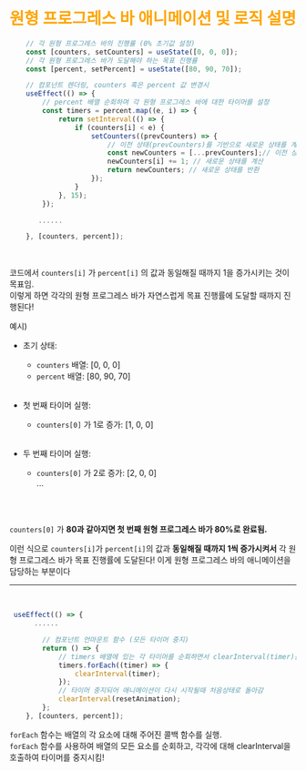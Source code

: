 # <span style="color:orange">원형 프로그레스 바 애니메이션 및 로직 설명</span> 

```javascript
    // 각 원형 프로그레스 바의 진행률 (0% 초기값 설정)
    const [counters, setCounters] = useState([0, 0, 0]);
    // 각 원형 프로그레스 바가 도달해야 하는 목표 진행률 
    const [percent, setPercent] = useState([80, 90, 70]);

    // 컴포넌트 렌더링, counters 혹은 percent 값 변경시 
    useEffect(() => {
        // percent 배열 순회하며 각 원형 프로그레스 바에 대한 타이머를 설정
        const timers = percent.map((e, i) => {
            return setInterval(() => {
                if (counters[i] < e) {
                    setCounters((prevCounters) => {
                        // 이전 상태(prevCounters)를 기반으로 새로운 상태를 계산
                        const newCounters = [...prevCounters];// 이전 상태를 복사
                        newCounters[i] += 1; // 새로운 상태를 계산
                        return newCounters; // 새로운 상태를 반환 
                    });
                }
            }, 15);
        });

       ......

    }, [counters, percent]);
```
<br>

코드에서 ``counters[i]`` 가 ``percent[i]`` 의 값과 동일해질 때까지 1을 증가시키는 것이 목표임.<br> 이렇게 하면 각각의 원형 프로그레스 바가 자연스럽게 목표 진행률에 도달할 때까지 진행된다! 

예시)

- 초기 상태:
  - ``counters`` 배열: [0, 0, 0] <br>
  - ``percent`` 배열: [80, 90, 70]<br><br>

- 첫 번째 타이머 실행:
  - ``counters[0]`` 가 1로 증가: [1, 0, 0]<br><br>

- 두 번째 타이머 실행:
  - ``counters[0]`` 가 2로 증가: [2, 0, 0]<br>
...
<br>
<br>

``counters[0]`` 가 __80과 같아지면 첫 번째 원형 프로그레스 바가 80%로 완료됨.__

이런 식으로 ``counters[i]``가 ``percent[i]``의 값과 __동일해질 때까지 1씩 증가시켜서__ 각 원형 프로그레스 바가 목표 진행률에 도달된다! 이게 원형 프로그레스 바의 애니메이션을 담당하는 부분이다 

---
<br>

```javascript
 useEffect(() => {
      ......

        // 컴포넌트 언마운트 함수 (모든 타이머 중지) 
        return () => {
            // timers 배열에 있는 각 타이머를 순회하면서 clearInterval(timer)를 호출하여 해당 타이머 중지 
            timers.forEach((timer) => {
                clearInterval(timer);
            });
            // 타이머 중지되어 애니메이션이 다시 시작될때 처음상태로 돌아감 
            clearInterval(resetAnimation); 
        };
    }, [counters, percent]);
```

``forEach`` 함수는 배열의 각 요소에 대해 주어진 콜백 함수를 실행.<br>
``forEach`` 함수를 사용하여 배열의 모든 요소를 순회하고, 각각에 대해 clearInterval을 호출하여 타이머를 중지시킴! 